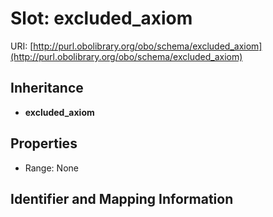 # Slot: excluded_axiom

URI: [http://purl.obolibrary.org/obo/schema/excluded_axiom](http://purl.obolibrary.org/obo/schema/excluded_axiom)




## Inheritance

* **excluded_axiom**



## Properties

 * Range: None



## Identifier and Mapping Information





